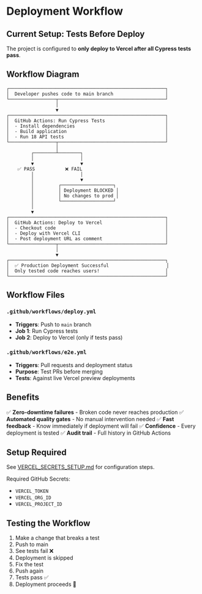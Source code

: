 # Deployment Workflow

## Current Setup: Tests Before Deploy

The project is configured to **only deploy to Vercel after all Cypress tests pass**.

## Workflow Diagram

```
┌─────────────────────────────────────────────────────────┐
│  Developer pushes code to main branch                   │
└─────────────────┬───────────────────────────────────────┘
                  │
                  ▼
┌─────────────────────────────────────────────────────────┐
│  GitHub Actions: Run Cypress Tests                      │
│  - Install dependencies                                 │
│  - Build application                                    │
│  - Run 18 API tests                                     │
└─────────────────┬───────────────────────────────────────┘
                  │
         ┌────────┴────────┐
         │                 │
         ▼                 ▼
    ✅ PASS           ❌ FAIL
         │                 │
         │                 ▼
         │         ┌───────────────────┐
         │         │ Deployment BLOCKED │
         │         │ No changes to prod │
         │         └───────────────────┘
         │
         ▼
┌─────────────────────────────────────────────────────────┐
│  GitHub Actions: Deploy to Vercel                       │
│  - Checkout code                                        │
│  - Deploy with Vercel CLI                               │
│  - Post deployment URL as comment                       │
└─────────────────┬───────────────────────────────────────┘
                  │
                  ▼
┌─────────────────────────────────────────────────────────┐
│  ✅ Production Deployment Successful                     │
│  Only tested code reaches users!                        │
└─────────────────────────────────────────────────────────┘
```

## Workflow Files

### `.github/workflows/deploy.yml`
- **Triggers**: Push to `main` branch
- **Job 1**: Run Cypress tests
- **Job 2**: Deploy to Vercel (only if tests pass)

### `.github/workflows/e2e.yml`
- **Triggers**: Pull requests and deployment status
- **Purpose**: Test PRs before merging
- **Tests**: Against live Vercel preview deployments

## Benefits

✅ **Zero-downtime failures** - Broken code never reaches production
✅ **Automated quality gates** - No manual intervention needed
✅ **Fast feedback** - Know immediately if deployment will fail
✅ **Confidence** - Every deployment is tested
✅ **Audit trail** - Full history in GitHub Actions

## Setup Required

See [VERCEL_SECRETS_SETUP.md](./VERCEL_SECRETS_SETUP.md) for configuration steps.

Required GitHub Secrets:
- `VERCEL_TOKEN`
- `VERCEL_ORG_ID`
- `VERCEL_PROJECT_ID`

## Testing the Workflow

1. Make a change that breaks a test
2. Push to main
3. See tests fail ❌
4. Deployment is skipped
5. Fix the test
6. Push again
7. Tests pass ✅
8. Deployment proceeds 🚀
